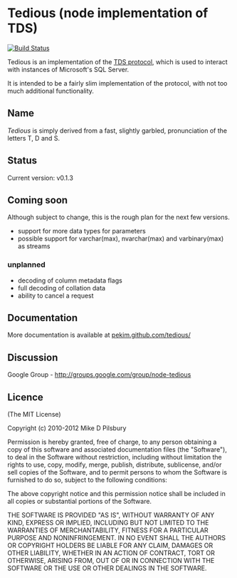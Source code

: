 Tedious (node implementation of TDS)
====================================
[![Build Status](https://secure.travis-ci.org/pekim/tedious.png)](http://travis-ci.org/pekim/tedious)

Tedious is an implementation of the [TDS protocol](http://msdn.microsoft.com/en-us/library/dd304523.aspx),
which is used to interact with instances of Microsoft's SQL Server.

It is intended to be a fairly slim implementation of the protocol, with not too much additional functionality.

Name
----
_Tedious_ is simply derived from a fast, slightly garbled, pronunciation of the letters T, D and S. 

Status
------
Current version: v0.1.3

Coming soon
-----------
Although subject to change, this is the rough plan for the next few versions.

- support for more data types for parameters
- possible support for varchar(max), nvarchar(max) and varbinary(max) as streams

### unplanned ###
- decoding of column metadata flags
- full decoding of collation data
- ability to cancel a request

Documentation
-------------
More documentation is available at [pekim.github.com/tedious/](http://pekim.github.com/tedious/)

Discussion
----------
Google Group - http://groups.google.com/group/node-tedious

Licence
-------
(The MIT License)

Copyright (c) 2010-2012 Mike D Pilsbury

Permission is hereby granted, free of charge, to any person obtaining a copy of this software and associated documentation files (the "Software"), to deal in the Software without restriction, including without limitation the rights to use, copy, modify, merge, publish, distribute, sublicense, and/or sell copies of the Software, and to permit persons to whom the Software is furnished to do so, subject to the following conditions:

The above copyright notice and this permission notice shall be included in all copies or substantial portions of the Software.

THE SOFTWARE IS PROVIDED "AS IS", WITHOUT WARRANTY OF ANY KIND, EXPRESS OR IMPLIED, INCLUDING BUT NOT LIMITED TO THE WARRANTIES OF MERCHANTABILITY, FITNESS FOR A PARTICULAR PURPOSE AND NONINFRINGEMENT. IN NO EVENT SHALL THE AUTHORS OR COPYRIGHT HOLDERS BE LIABLE FOR ANY CLAIM, DAMAGES OR OTHER LIABILITY, WHETHER IN AN ACTION OF CONTRACT, TORT OR OTHERWISE, ARISING FROM, OUT OF OR IN CONNECTION WITH THE SOFTWARE OR THE USE OR OTHER DEALINGS IN THE SOFTWARE.
